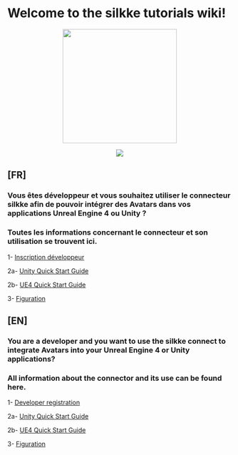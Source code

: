 # Welcome to the silkke tutorials wiki!


<p align="center">
  <img width="256" height="256" src="http://s3-eu-west-1.amazonaws.com/builds.silkke.net/Github/silkke_logo_300dpi.png">
</p>



<p align="center">
  <img src="http://s3-eu-west-1.amazonaws.com/builds.silkke.net/Github/SilkkeConnectUnity/silkke_net_unity_ue4.png">
</p>

## [FR]

### Vous êtes développeur et vous souhaitez utiliser le connecteur silkke afin de pouvoir intégrer des Avatars dans vos applications Unreal Engine 4 ou Unity ?
### Toutes les informations concernant le connecteur et son utilisation se trouvent ici.

1- [Inscription développeur](https://github.com/silkke/Tutorials/wiki/1-Developer-registration-%5BFR%5D)

2a- [Unity Quick Start Guide](https://github.com/silkke/Tutorials/wiki/2a-Unity-Quick-Start-Guide-%5BFR%5D)

2b- [UE4 Quick Start Guide](https://github.com/silkke/Tutorials/wiki/2b-UE4-Quick-Start-Guide-%5BFR%5D)

3- [Figuration](https://github.com/silkke/Tutorials/wiki/3-Silkke-Figuration-%5BFR%5D)

## [EN]

### You are a developer and you want to use the silkke connect to integrate Avatars into your Unreal Engine 4 or Unity applications?
### All information about the connector and its use can be found here.

1- [Developer registration](https://github.com/silkke/Tutorials/wiki/1-Developer-registration-%5BEN%5D)

2a- [Unity Quick Start Guide](https://github.com/silkke/Tutorials/wiki/2a-Unity-Quick-Start-Guide-%5BEN%5D)

2b- [UE4 Quick Start Guide](https://github.com/silkke/Tutorials/wiki/2b-UE4-Quick-Start-Guide-%5BEN%5D)

3- [Figuration](https://github.com/silkke/Tutorials/wiki/3-Silkke-Figuration-%5BEN%5D)
